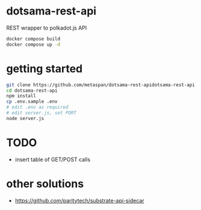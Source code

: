 # dotsama-rest-api
REST wrapper to polkadot.js API

<!--
# NOTE: This service is running docker on swarm1 / miner2
-->

```bash
docker compose build
docker compose up -d
```

# getting started

```bash
git clone https://github.com/metaspan/dotsama-rest-apidotsama-rest-api
cd dotsama-rest-api
npm install
cp .env.sample .env
# edit .env as required
# edit server.js, set PORT
node server.js
```

# TODO

- insert table of GET/POST calls

# other solutions

- https://github.com/paritytech/substrate-api-sidecar
